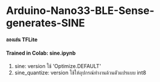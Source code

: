 # Arduino-Nano33-BLE-Sense-generates-SINE
#### ลองเล่น TFLite
#### Trained in Colab: sine.ipynb
  1. sine: version ใช้ 'Optimize.DEFAULT'
  2. sine_quantize: version ใช้ให้อุปกรณ์ทำงานด้วนตัวแปรแบบ int8
